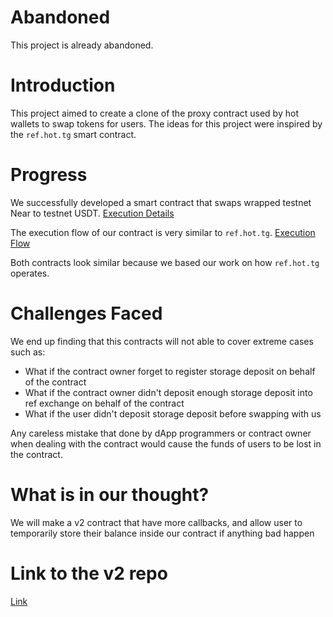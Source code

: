 # Abandoned

This project is already abandoned.

# Introduction

This project aimed to create a clone of the proxy contract used by hot wallets to swap tokens for users. The ideas for this project were inspired by the `ref.hot.tg` smart contract.

# Progress

We successfully developed a smart contract that swaps wrapped testnet Near to testnet USDT.
[Execution Details](https://testnet.nearblocks.io/txns/A7DpSDaF4gbzz6AfhEgxm9UEAtUWZ1EjEk3tcjnF4H7x?tab=execution)

The execution flow of our contract is very similar to `ref.hot.tg`.
[Execution Flow](https://nearblocks.io/txns/C4r6fKf2CdnsJE3kofDNtG9fTnWMnKWCknPr5BiPhGf6?tab=execution)

Both contracts look similar because we based our work on how `ref.hot.tg` operates.

# Challenges Faced

We end up finding that this contracts will not able to cover extreme cases such as:

-   What if the contract owner forget to register storage deposit on behalf of the contract
-   What if the contract owner didn't deposit enough storage deposit into ref exchange on behalf of the contract
-   What if the user didn't deposit storage deposit before swapping with us

Any careless mistake that done by dApp programmers or contract owner when dealing with the contract would cause the funds of users to be lost in the contract.

# What is in our thought?

We will make a v2 contract that have more callbacks, and allow user to temporarily store their balance inside our contract if anything bad happen

# Link to the v2 repo

[Link](https://github.com/Near-Playground/ref-exchange-proxy-v2)
